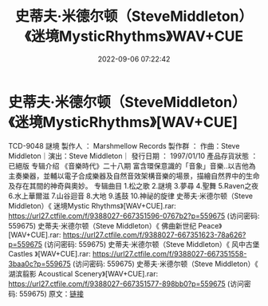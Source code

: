 ﻿---
title: 史蒂夫·米德尔顿（SteveMiddleton）《迷境MysticRhythms》WAV+CUE
date: 2022-09-06 07:22:42
categories: 古典音乐、新世纪、纯音雅乐
tags: 纯音雅乐
---
# 史蒂夫·米德尔顿（SteveMiddleton）《迷境MysticRhythms》[WAV+CUE]

TCD-9048
謎境
製作人 ： Marshmellow Records
製作群 ： 作曲：Steve Middleton｜演出：Steve
Middleton｜
發行日期 ： 1997/01/10
產品存貨狀態 ： 已絕版
专辑介绍
《音樂時代》二十八期
富含環保意識的「音象」音樂..以吉他為主奏樂器，並輔以電子合成樂器及自然音效架構音樂的場景，描繪自然界中的生命及存在其間的神奇與奧妙。
专辑曲目
1.松之歌
2.謎境
3.夢尋
4.聖舞
5.Raven之夜
6.水上華爾滋
7.山谷迴音
8.大地
9.遙鼓
10.神祕的旋律
史蒂夫·米德尔顿（Steve Middleton）《 迷境Mystic
Rhythms》[WAV+CUE].rar: https://url27.ctfile.com/f/9388027-667351596-0767b2?p=559675
(访问密码: 559675)
史蒂夫·米德尔顿（Steve Middleton）《 佛曲新世纪 Peace》[WAV+CUE].rar: https://url27.ctfile.com/f/9388027-667351623-78a626?p=559675
(访问密码: 559675)
史蒂夫·米德尔顿（Steve Middleton）《 风中古堡 Castles 》[WAV+CUE].rar: https://url27.ctfile.com/f/9388027-667351558-3baa0c?p=559675
(访问密码: 559675)
史蒂夫·米德尔顿（Steve Middleton）《 湖滨翦影 Acoustical
Scenery》[WAV+CUE].rar: https://url27.ctfile.com/f/9388027-667351577-898bb0?p=559675
(访问密码: 559675)
原文：[链接](https://blog.sina.com.cn/s/blog_1647c7e7601030z95.html)